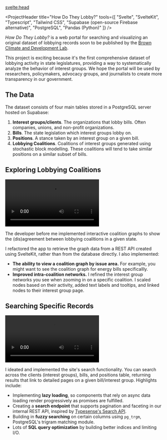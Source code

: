 <script>
    import graphVideo from  '$lib/assets/how-do-they-lobby/graph.mp4'
    import searchVideo from  '$lib/assets/how-do-they-lobby/search.mp4'
    import Video from '../components/Video.svelte';
    import ProjectHeader from '../components/ProjectHeader.svelte';
</script>

<svelte:head>

<title>How Do They Lobby?</title>
<meta name="description" content="Visualizing and searching a novel dataset of lobbying coalitions, interest groups, and bills in state legislatures." />
</svelte:head>

<ProjectHeader
title="How Do They Lobby?"
tools={[
"Svelte",
"SvelteKit",
"Typescript",
"Tailwind CSS",
"Supabase (open-source Firebase alternative)",
"PostgreSQL",
"Pandas (Python)"
]}
/>

_How Do They Lobby?_ is a web portal for searching and visualizing an original dataset of
lobbying records soon to be published by the [Brown Climate and Development
Lab](https://www.climatedevlab.brown.edu/).

This project is exciting because it's the first comprehensive dataset of lobbying activity in state legislatures, providing a way to systematically analyze the behavior of interest groups. We hope the portal will be used by
researchers, policymakers, advocacy groups, and journalists to create more transparency in our government.

## The Data

The dataset consists of four main tables stored in a PostgreSQL server hosted on Supabase:

1. **Interest groups/clients**. The organizations that lobby bills.
   Often companies, unions, and non-profit organizations.
2. **Bills**. The state legislation which interest groups lobby on.
3. **Positions**. A stance taken by an interest group on a given bill.
4. **Lobbying Coalitions**. Coalitions of interest groups generated using stochastic
   block modelling. These coalitions will tend to take similar
   positions on a similar subset of bills.

## Exploring Lobbying Coalitions

<Video 
    alt=""
    src={graphVideo} 
    caption="A prototype of the graph page, showing the state-wide coalition graph
    for Wisconsin."
/>

The developer before me implemented interactive coalition graphs to show the
(dis)agreement between lobbying coalitions in a given state.

I refactored the app to retrieve the graph data from a REST API created
using SvelteKit, rather than from the database directly. I also implemented:

- **The ability to view a coalition graph by issue area.**
  For example, you might want to see the coalition graph for energy bills specificallly.
- **Improved intra-coalition networks.** I refined the interest group networks
  you see when zooming in on a specific coalition. I scaled nodes based on their activity, added text labels and tooltips, and linked nodes to their interest group page.

## Searching Specific Records

<Video 
    alt=""
    src={searchVideo} 
    caption="The interactions between the search page, interest group page, and
    bill page on a site prototype."
/>

I ideated and implemented the site's search functionality. You can search across
the clients (interest groups), bills, and positions table, returning results that
link to detailed pages on a given bill/interest group. Highlights include:

- Implementing **lazy loading**, so components that rely on async data loading render
  progressively as promises are fulfilled.
- Creating a **search endpoint** that supports pagination and faceting in our
  internal REST API, inspired by
  [Typesense's Search API](https://typesense.org/docs/0.24.1/api/search.html).
- Building in **fuzzy searching** on certain columns using `pg_trgm`, PostgreSQL's
  trigram matching module.
- Lots of **SQL query optimization** by building better indices and limiting I/O.

<!-- ## Technologies Used

On the front-end, I used:

- Svelte and SvelteKit
- Tailwind CSS
- TypeORM

On the back-end, I used:

- Supabase (a open-source Firebase alternative), to host a PostgreSQL database
- SvelteKit to create an internal REST API to retriei -->
